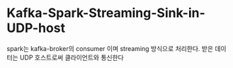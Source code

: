 # Kafka-Spark-Streaming-Sink-in-UDP-host
spark는 kafka-broker의 consumer 이며 streaming 방식으로 처리한다. 받은 데이터는 UDP 호스트로써 클라이언트와 통신한다
